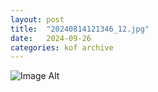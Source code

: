 ```yaml
---
layout:	post
title:	"20240814121346_12.jpg"
date:	2024-09-26
categories:	kof archive
---
```


![Image Alt](https://k0f.github.io/assets/20240814121346_12.jpg)